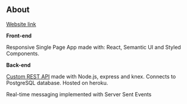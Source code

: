 ## About


<a href="https://mikekalinowski.github.io/chat/">Website link</a>

**Front-end**

Responsive Single Page App made with: React, Semantic UI and Styled Components. 

**Back-end**

<a href="https://github.com/MikeKalinowski/chat-api">Custom REST API</a> made with Node.js, express and knex. Connects to PostgreSQL database. Hosted on heroku.

Real-time messaging implemented with Server Sent Events
